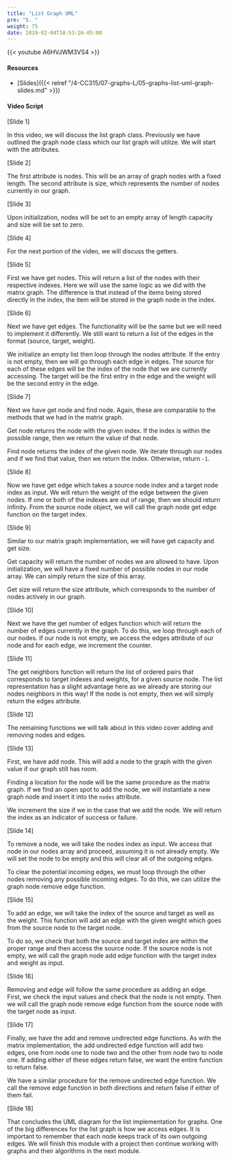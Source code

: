 ```yaml
---
title: "List Graph UML"
pre: "5. "
weight: 75
date: 2019-02-04T10:53:26-05:00
---
```


{{< youtube A6HVJWM3VS4 >}}

#### Resources
* [Slides]({{< relref "/4-CC315/07-graphs-L/05-graphs-list-uml-graph-slides.md" >}})

#### Video Script

[Slide 1]

In this video, we will discuss the list graph class. Previously we have outlined the graph node class which our list graph will utilize. We will start with the attributes.  

[Slide 2]

The first attribute is nodes. This will be an array of graph nodes with a fixed length. The second attribute is size, which represents the number of nodes currently in our graph. 

[Slide 3]

Upon initialization, nodes will be set to an empty array of length capacity and size will be set to zero. 


[Slide 4]

For the next portion of the video, we will discuss the getters.


[Slide 5]

First we have get nodes. This will return a list of the nodes with their respective indexes. Here we will use the same logic as we did with the matrix graph. The difference is that instead of the items being stored directly in the index, the item will be stored in the graph node in the index. 

[Slide 6]

Next we have get edges. The functionality will be the same but we will need to implement it differently. We still want to return a list of the edges in the format (source, target, weight).

We initialize an empty list then loop through the nodes attribute. If the entry is not empty, then we will go through each edge in edges. The source for each of these edges will be the index of the node that we are currently accessing. The target will be the first entry in the edge and the weight will be the second entry in the edge. 


[Slide 7]

Next we have get node and find node. Again, these are comparable to the methods that we had in the matrix graph. 

Get node returns the node with the given index. If the index is within the possible range, then we return the value of that node. 

Find node returns the index of the given node. We iterate through our nodes and if we find that value, then we return the index. Otherwise, return `-1`. 


[Slide 8]

Now we have get edge which takes a source node index and a target node index as input. We will return the weight of the edge between the given nodes. If one or both of the indexes are out of range, then we should return infinity. From the source node object, we will call the graph node get edge function on the target index. 


[Slide 9]

Similar to our matrix graph implementation, we will have get capacity and get size. 

Get capacity will return the number of nodes we are allowed to have. Upon initialization, we will have a fixed number of possible nodes in our node array. We can simply return the size of this array. 

Get size will return the size attribute, which corresponds to the number of nodes actively in our graph.


[Slide 10]

Next we have the get number of edges function which will return the number of edges currently in the graph. To do this, we loop through each of our nodes. If our node is not empty, we access the edges attribute of our node and for each edge, we increment the counter.

[Slide 11]

The get neighbors function will return the list of ordered pairs that corresponds to target indexes and weights, for a given source node. The list representation has a slight advantage here as we already are storing our nodes neighbors in this way! If the node is not empty, then we will simply return the edges attribute. 


[Slide 12]

The remaining functions we will talk about in this video cover adding and removing nodes and edges. 

[Slide 13]

First, we have add node. This will add a node to the graph with the given value if our graph still has room. 

Finding a location for the node will be the same procedure as the matrix graph. If we find an open spot to add the node, we will instantiate a new graph node and insert it into the `nodes` attribute. 

We increment the size if we in the case that we add the node. We will return the index as an indicator of success or failure. 

[Slide 14]

To remove a node, we will take the nodes index as input. We access that node in our nodes array and proceed, assuming it is not already empty. We will set the node to be empty and this will clear all of the outgoing edges. 

To clear the potential incoming edges,  we must loop through the other nodes removing any possible incoming edges. To do this, we can utilize the graph node remove edge function.


[Slide 15]

To add an edge, we will take the index of the source and target as well as the weight. This function will add an edge with the given weight which goes from the source node to the target node. 

To do so, we check that both the source and target index are within the proper range and then access the source node. If the source node is not empty, we will call the graph node add edge function with the target index and weight as input. 


[Slide 16]

Removing and edge will follow the same procedure as adding an edge. First, we check the input values and check that the node is not empty. Then we will call the  graph node remove edge function from the source node with the target node as input. 

[Slide 17]

Finally, we have the add and remove undirected edge functions. As with the matrix implementation, the add undirected edge function will add two edges, one from node one to node two and the other from node two to node one. If adding either of these edges return false, we want the entire function to return false. 

We have a similar procedure for the remove undirected edge function. We call the remove edge function in both directions and return false if either of them fail. 


[Slide 18]

That concludes the UML diagram for the list implementation for graphs. One of the big differences for the list graph is how we access edges. It is important to remember that each node keeps track of its own outgoing edges. We will finish this module with a project then continue working with graphs and their algorithms in the next module. 